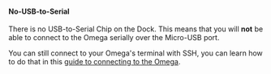 #### No-USB-to-Serial

There is no USB-to-Serial Chip on the Dock. This means that you will **not** be able to connect to the Omega serially over the Micro-USB port.

You can still connect to your Omega's terminal with SSH, you can learn how to do that in this [guide to connecting to the Omega](#connecting-to-the-omega-terminal-ssh).
